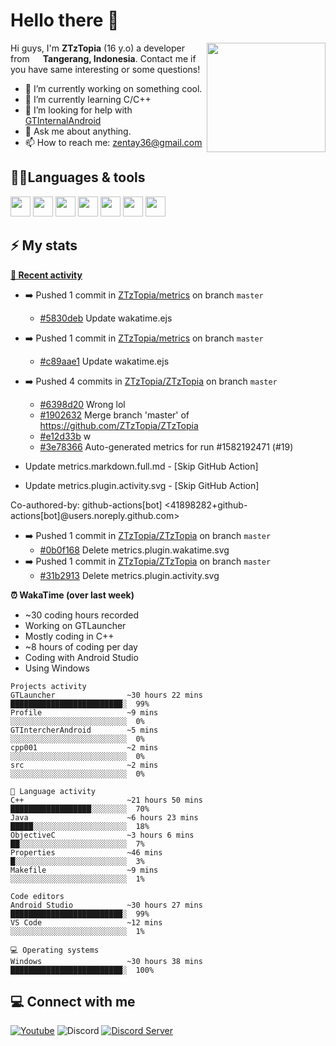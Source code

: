# Hello there 👋

<img align="right" src="https://media.giphy.com/media/f6hnhHkks8bk4jwjh3/giphy.gif" width="190" height="175" />

Hi guys, I'm **ZTzTopia** (16 y.o) a developer from <img src="https://cdn.discordapp.com/attachments/773831752271527946/912953010408271902/323372.png" width="13" /> **Tangerang, Indonesia**. Contact me if you have same interesting or some questions!
- 🔭 I’m currently working on something cool.
- 🌱 I’m currently learning C/C++
- 🤔 I’m looking for help with [GTInternalAndroid](https://github.com/ZTzTopia/GTInternalAndroid)
- 💬 Ask me about anything.
- 📫 How to reach me: [zentay36@gmail.com](mailto:zentay36@gmail.com)

## 🧑‍💻Languages & tools
<div align="left">
 <img src="https://cdn.jsdelivr.net/gh/devicons/devicon@develop/icons/c/c-original.svg" width="32" />
 <img src="https://cdn.jsdelivr.net/gh/devicons/devicon@develop/icons/cplusplus/cplusplus-original.svg" width="32" />
 <img src="https://cdn.jsdelivr.net/gh/devicons/devicon@develop/icons/java/java-original.svg" width="32" />
 <img src="https://cdn.jsdelivr.net/gh/devicons/devicon@develop/icons/cmake/cmake-original.svg" width="32" />
 <img src="https://cdn.jsdelivr.net/gh/devicons/devicon@develop/icons/visualstudio/visualstudio-plain.svg" width="32" />
 <img src="https://cdn.jsdelivr.net/gh/devicons/devicon@develop/icons/vscode/vscode-original.svg" width="32" />
 <img src="https://cdn.jsdelivr.net/gh/devicons/devicon@develop/icons/jetbrains/jetbrains-original.svg" width="32" />
</div>

## ⚡ My stats
**[📰 Recent activity](https://github.com/ZTzTopia)**
* ➡️ Pushed 1 commit in [ZTzTopia/metrics](https://github.com/ZTzTopia/metrics) on branch `master`
  * [#5830deb](https://github.com/ZTzTopia/metrics/commit/5830deb) Update wakatime.ejs
* ➡️ Pushed 1 commit in [ZTzTopia/metrics](https://github.com/ZTzTopia/metrics) on branch `master`
  * [#c89aae1](https://github.com/ZTzTopia/metrics/commit/c89aae1) Update wakatime.ejs
* ➡️ Pushed 4 commits in [ZTzTopia/ZTzTopia](https://github.com/ZTzTopia/ZTzTopia) on branch `master`
  * [#6398d20](https://github.com/ZTzTopia/ZTzTopia/commit/6398d20) Wrong lol
  * [#1902632](https://github.com/ZTzTopia/ZTzTopia/commit/1902632) Merge branch &#39;master&#39; of https://github.com/ZTzTopia/ZTzTopia
  * [#e12d33b](https://github.com/ZTzTopia/ZTzTopia/commit/e12d33b) w
  * [#3e78366](https://github.com/ZTzTopia/ZTzTopia/commit/3e78366) Auto-generated metrics for run #1582192471 (#19)

* Update metrics.markdown.full.md - [Skip GitHub Action]

* Update metrics.plugin.activity.svg - [Skip GitHub Action]

Co-authored-by: github-actions[bot] &lt;41898282+github-actions[bot]@users.noreply.github.com&gt;
* ➡️ Pushed 1 commit in [ZTzTopia/ZTzTopia](https://github.com/ZTzTopia/ZTzTopia) on branch `master`
  * [#0b0f168](https://github.com/ZTzTopia/ZTzTopia/commit/0b0f168) Delete metrics.plugin.wakatime.svg
* ➡️ Pushed 1 commit in [ZTzTopia/ZTzTopia](https://github.com/ZTzTopia/ZTzTopia) on branch `master`
  * [#31b2913](https://github.com/ZTzTopia/ZTzTopia/commit/31b2913) Delete metrics.plugin.activity.svg

**⏰ WakaTime (over last week)**
* ~30 coding hours recorded
* Working on GTLauncher
* Mostly coding in C++
* ~8 hours of coding per day
* Coding with Android Studio
* Using Windows

```
Projects activity
GTLauncher                ~30 hours 22 mins    █████████████████████████░  99%
Profile                   ~9 mins              ░░░░░░░░░░░░░░░░░░░░░░░░░░  0%
GTIntercherAndroid        ~5 mins              ░░░░░░░░░░░░░░░░░░░░░░░░░░  0%
cpp001                    ~2 mins              ░░░░░░░░░░░░░░░░░░░░░░░░░░  0%
src                       ~2 mins              ░░░░░░░░░░░░░░░░░░░░░░░░░░  0%

💬 Language activity
C++                       ~21 hours 50 mins    ██████████████████░░░░░░░░  70%
Java                      ~6 hours 23 mins     █████░░░░░░░░░░░░░░░░░░░░░  18%
ObjectiveC                ~3 hours 6 mins      ██░░░░░░░░░░░░░░░░░░░░░░░░  7%
Properties                ~46 mins             █░░░░░░░░░░░░░░░░░░░░░░░░░  3%
Makefile                  ~9 mins              ░░░░░░░░░░░░░░░░░░░░░░░░░░  1%

Code editors
Android Studio            ~30 hours 27 mins    █████████████████████████░  99%
VS Code                   ~12 mins             ░░░░░░░░░░░░░░░░░░░░░░░░░░  1%

💻 Operating systems
Windows                   ~30 hours 38 mins    █████████████████████████░  100%
```


## 💻 Connect with me
[![Youtube](https://img.shields.io/badge/-Youtube-c4302b?style=flat-square&logo=youtube&logoColor=white)](https://youtube.com/c/ZTzTopia702)
![Discord](https://img.shields.io/badge/-ZTz%234123-7289da?style=flat-square&logo=discord&logoColor=white)
[![Discord Server](https://img.shields.io/badge/-Discord%20Server-7289da?style=flat-square&logo=discord&logoColor=white)](https://discord.gg/W6CssGTTK6)

<!--
**ZTzTopia/ZTzTopia** is a ✨ _special_ ✨ repository because its `README.md` (this file) appears on your GitHub profile.

Here are some ideas to get you started:

- 🔭 I’m currently working on ...
- 🌱 I’m currently learning ...
- 👯 I’m looking to collaborate on ...
- 🤔 I’m looking for help with ...
- 💬 Ask me about ...
- 📫 How to reach me: ...
- 😄 Pronouns: ...
- ⚡ Fun fact: ...
-->
